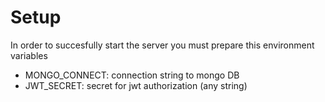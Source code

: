 # Setup
In order to succesfully start the server you must prepare this environment variables
* MONGO_CONNECT: connection string to mongo DB
* JWT_SECRET: secret for jwt authorization (any string)
